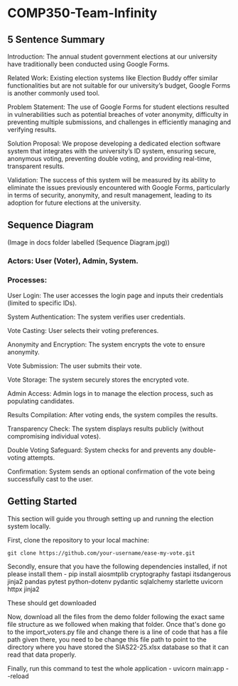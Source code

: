 # COMP350-Team-Infinity
## 5 Sentence Summary

Introduction: The annual student government elections at our university have traditionally been conducted using Google Forms.

Related Work: Existing election systems like Election Buddy offer similar functionalities but are not suitable for our university’s budget, Google Forms is another commonly used tool.

Problem Statement: The use of Google Forms for student elections resulted in vulnerabilities such as potential breaches of voter anonymity, difficulty in preventing multiple submissions, and challenges in efficiently managing and verifying results.

Solution Proposal: We propose developing a dedicated election software system that integrates with the university’s ID system, ensuring secure, anonymous voting, preventing double voting, and providing real-time, transparent results.

Validation: The success of this system will be measured by its ability to eliminate the issues previously encountered with Google Forms, particularly in terms of security, anonymity, and result management, leading to its adoption for future elections at the university.

## Sequence Diagram 
(Image in docs folder labelled (Sequence Diagram.jpg))

### Actors: User (Voter), Admin, System.

### Processes:

User Login: The user accesses the login page and inputs their credentials (limited to specific IDs).

System Authentication: The system verifies user credentials.

Vote Casting: User selects their voting preferences.

Anonymity and Encryption: The system encrypts the vote to ensure anonymity.

Vote Submission: The user submits their vote.

Vote Storage: The system securely stores the encrypted vote.

Admin Access: Admin logs in to manage the election process, such as populating candidates.

Results Compilation: After voting ends, the system compiles the results.

Transparency Check: The system displays results publicly (without compromising individual votes). 

Double Voting Safeguard: System checks for and prevents any double-voting attempts. 

Confirmation: System sends an optional confirmation of the vote being successfully cast to the user.

## Getting Started

This section will guide you through setting up and running the election system locally.

First, clone the repository to your local machine:

```
git clone https://github.com/your-username/ease-my-vote.git
```

Secondly, ensure that you have the following dependencies installed, if not please install them - 
pip install aiosmtplib cryptography fastapi itsdangerous jinja2 pandas pytest python-dotenv pydantic sqlalchemy starlette uvicorn httpx jinja2

These should get downloaded

Now, download all the files from the demo folder following the exact same file structure as we followed when making that folder. Once that's done go to the import_voters.py file and change there is a line of code that has a file path given there, you need to be change this file path to point to the directory where you have stored the SIAS22-25.xlsx database so that it can read that data properly.

Finally, run this command to test the whole application - uvicorn main:app --reload
